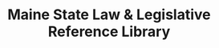 ---
layout: repo
title: "Maine State Law & Legislative Reference Library"
id: 2354
permalink: repos/2354/
---